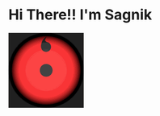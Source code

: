 <p>
  <h1> Hi There!! I'm Sagnik</h1>
</p>

![gif](https://github.com/SagnikH/SagnikH/blob/master/79dn.gif "LOGO")
